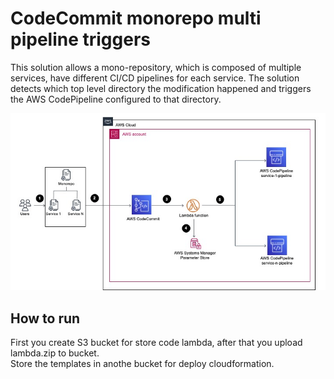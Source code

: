 # CodeCommit monorepo multi pipeline triggers

This solution allows a mono-repository, which is composed of multiple services, have different CI/CD pipelines for each service. The solution detects which top level directory the modification happened and triggers the AWS CodePipeline configured to that directory.

![](doc/architecture.png) 

## How to run
First you create S3 bucket for store code lambda, after that you upload lambda.zip to bucket.    
Store the templates in anothe bucket for deploy cloudformation.   
